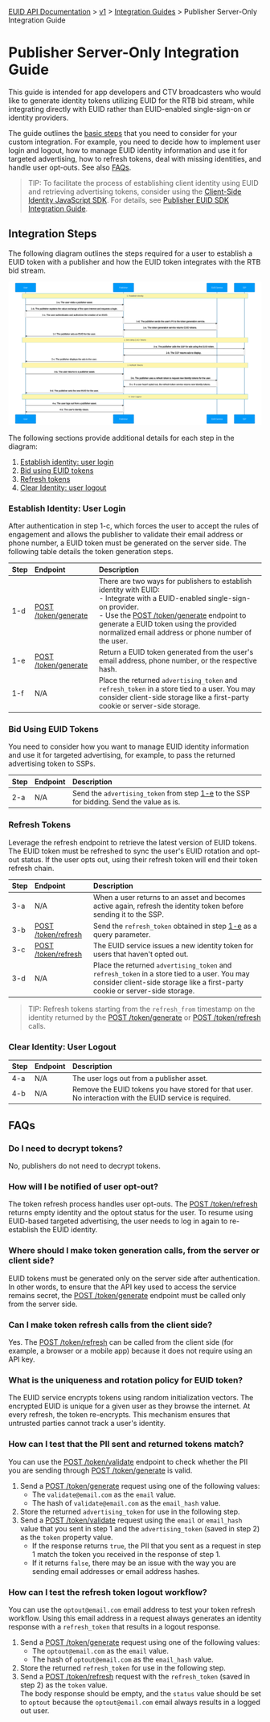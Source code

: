 [EUID API Documentation](../../README.md) > [v1](../README.md) > [Integration Guides](README.md) > Publisher Server-Only Integration Guide 

# Publisher Server-Only Integration Guide

This guide is intended for app developers and CTV broadcasters who would like to generate identity tokens utilizing EUID for the RTB bid stream, while integrating directly with EUID rather than EUID-enabled single-sign-on or identity providers. 

The guide outlines the [basic steps](#integration-steps) that you need to consider for your custom integration. For example, you need to decide how to implement user login and logout, how to manage EUID identity information and use it for targeted advertising, how to refresh tokens, deal with missing identities, and handle user opt-outs. See also [FAQs](#faqs).

>TIP: To facilitate the process of establishing client identity using EUID and retrieving advertising tokens, consider using the [Client-Side Identity JavaScript SDK](../sdks/client-side-identity.md). For details, see [Publisher EUID SDK Integration Guide](./publisher-client-side.md).

## Integration Steps

The following diagram outlines the steps required for a user to establish a EUID token with a publisher and how the EUID token integrates with the RTB bid stream.
 
![Custom Publisher Flow](./custom-publisher-flow-mermaid.svg)

The following sections provide additional details for each step in the diagram:
 
 1. [Establish identity: user login](#establish-identity-user-login)
 2. [Bid using EUID tokens](#bid-using-euid-tokens)
 3. [Refresh tokens](#refresh-tokens)
 4. [Clear Identity: user logout](#clear-identity-user-logout)

### Establish Identity: User Login

After authentication in step 1-c, which forces the user to accept the rules of engagement and allows the publisher to validate their email address or phone number, a EUID token must be generated on the server side. The following table details the token generation steps.

| Step | Endpoint | Description |
| :--- | :--- | :--- |
| 1-d | [POST /token/generate](../endpoints/post-token-generate.md) | There are two ways for publishers to establish identity with EUID:<br/>- Integrate with a EUID-enabled single-sign-on provider.<br/>- Use the [POST /token/generate](../endpoints/post-token-generate.md) endpoint to generate a EUID token using the provided normalized email address or phone number of the user. |
| 1-e | [POST /token/generate](../endpoints/post-token-generate.md) | Return a EUID token generated from the user's email address, phone number, or the respective hash. |
| 1-f | N/A | Place the returned `advertising_token` and `refresh_token` in a store tied to a user. You may consider client-side storage like a first-party cookie or server-side storage. |

### Bid Using EUID Tokens

You need to consider how you want to manage EUID identity information and use it for targeted advertising, for example, to pass the returned advertising token to SSPs.

| Step | Endpoint | Description |
| :--- | :--- | :--- |
| 2-a | N/A| Send the `advertising_token` from step [1-e](#establish-identity) to the SSP for bidding. Send the value as is. |

### Refresh Tokens

Leverage the refresh endpoint to retrieve the latest version of EUID tokens. The EUID token must be refreshed to sync the user's EUID rotation and opt-out status. If the user opts out, using their refresh token will end their token refresh chain.

| Step | Endpoint | Description |
| :--- | :--- | :--- |
| 3-a |N/A | When a user returns to an asset and becomes active again, refresh the identity token before sending it to the SSP. | 
| 3-b | [POST /token/refresh](../endpoints/post-token-refresh.md)  | Send the `refresh_token` obtained in step [1-e](#establish-identity) as a query parameter. |
| 3-c | [POST /token/refresh](../endpoints/post-token-refresh.md) | The EUID service issues a new identity token for users that haven't opted out. |
| 3-d | N/A| Place the returned `advertising_token` and `refresh_token` in a store tied to a user. You may consider client-side storage like a first-party cookie or server-side storage. |

>TIP: Refresh tokens starting from the `refresh_from` timestamp on the identity returned by the [POST /token/generate](../endpoints/post-token-generate.md) or [POST /token/refresh](../endpoints/post-token-refresh.md) calls. 

### Clear Identity: User Logout

| Step | Endpoint | Description |
| :--- | :--- | :--- |
| 4-a | N/A | The user logs out from a publisher asset. |
| 4-b | N/A | Remove the EUID tokens you have stored for that user. No interaction with the EUID service is required. |

## FAQs

### Do I need to decrypt tokens?
No, publishers do not need to decrypt tokens.

### How will I be notified of user opt-out?
The token refresh process handles user opt-outs. The [POST /token/refresh](../endpoints/post-token-refresh.md) returns empty identity and the optout status for the user. To resume using EUID-based targeted advertising, the user needs to log in again to re-establish the EUID identity.

### Where should I make token generation calls, from the server or client side?

EUID tokens must be generated only on the server side after authentication. In other words, to ensure that the API key used to access the service remains secret, the [POST /token/generate](../endpoints/post-token-generate.md) endpoint must be called only from the server side.

### Can I make token refresh calls from the client side?

Yes. The [POST /token/refresh](../endpoints/post-token-refresh.md) can be called from the client side (for example, a browser or a mobile app) because it does not require using an API key.

### What is the uniqueness and rotation policy for EUID token?

The EUID service encrypts tokens using random initialization vectors. The encrypted EUID is unique for a given user as they browse the internet. At every refresh, the token re-encrypts. This mechanism ensures that untrusted parties cannot track a user's identity.

### How can I test that the PII sent and returned tokens match?

You can use the [POST /token/validate](../endpoints/post-token-validate.md) endpoint to check whether the PII you are sending through [POST /token/generate](../endpoints/post-token-generate.md) is valid. 

1. Send a [POST /token/generate](../endpoints/post-token-generate.md) request using one of the following values:
    - The `validate@email.com` as the `email` value.
    - The hash of `validate@email.com` as the `email_hash` value. 
2. Store the returned `advertising_token` for use in the following step.
3. Send a [POST /token/validate](../endpoints/post-token-validate.md) request using the `email` or `email_hash` value that you sent in step 1 and the `advertising_token` (saved in step 2) as the `token` property value. 
    - If the response returns `true`, the PII that you sent as a request in step 1 match the token you received in the response of step 1. 
    - If it returns `false`, there may be an issue with the way you are sending email addresses or email address hashes.

### How can I test the refresh token logout workflow?

You can use the `optout@email.com` email address to test your token refresh workflow. Using this email address in a request always generates an identity response with a `refresh_token` that results in a logout response.

1. Send a [POST /token/generate](../endpoints/post-token-generate.md) request using one of the following values:
    - The `optout@email.com` as the `email` value.
    - The hash of `optout@email.com` as the `email_hash` value. 
2. Store the returned `refresh_token` for use in the following step.
3. Send a [POST /token/refresh](../endpoints/post-token-refresh.md) request with the `refresh_token` (saved in step 2) as the `token` value.<br/>The body response should be empty, and the `status` value should be set to `optout` because the `optout@email.com` email always results in a logged out user.

